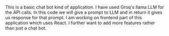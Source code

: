 This is a basic chat bot kind of application. I have used Groq's llama LLM for the API calls. 
In this code we will give a prompt to LLM and in return it gives us response for that prompt. 
I am working on frontend part of this application which uses React. 
I further want to add more features rather than just a chat bot.
